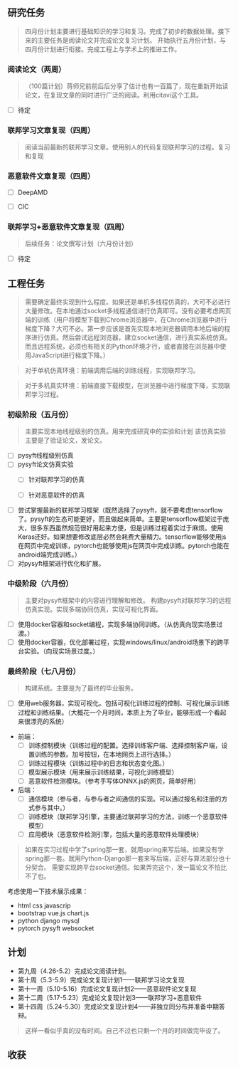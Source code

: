 ## 研究任务

> 四月份计划主要进行基础知识的学习和复习。完成了初步的数据处理。接下来的主要任务是阅读论文并完成论文复习计划。
> 开始执行五月份计划，与四月份计划进行衔接。完成工程上与学术上的推进工作。

### **阅读论文**（两周）
> （100篇计划）蒋师兄前前后后分享了估计也有一百篇了，现在重新开始读论文，在复现文章的同时进行广泛的阅读。利用citavi这个工具。


- [ ] 待定

### **联邦学习文章复现**（四周）

> 阅读当前最新的联邦学习文章。使用别人的代码复现联邦学习的过程。复习和复现



### **恶意软件文章复现**（四周）

- [ ] DeepAMD
- [ ] CIC


### **联邦学习+恶意软件文章复现**（四周）
> 后续任务：论文撰写计划（六月份计划）


- [ ] 待定


## 工程任务
> 需要确定最终实现到什么程度。如果还是单机多线程仿真的，大可不必进行大量修改。在本地通过socket多线程通信进行仿真即可。没有必要考虑网页端的训练（用户将模型下载到Chrome浏览器中，在Chrome浏览器中进行梯度下降？大可不必。第一步应该是首先实现本地浏览器调用本地后端的程序进行仿真。然后尝试远程浏览器，建立socket通信，进行真实系统仿真。而且远程系统，必须也有相关的Python环境才行，或者直接在浏览器中使用JavaScript进行梯度下降。）

> 对于单机仿真环境：前端调用后端的训练线程，实现联邦学习。

> 对于多机真实环境：前端直接下载模型，在浏览器中进行梯度下降，实现联邦学习过程。



### **初级阶段**（五月份）
> 主要实现本地线程级别的仿真。用来完成研究中的实验和计划
> 该仿真实验主要是了验证论文，发论文。


- [ ] pysyft线程级别仿真
- [ ] pysyft论文仿真实验
  - [ ] 针对联邦学习的仿真
  - [ ] 针对恶意软件的仿真


- [ ] 尝试掌握最新的联邦学习框架（既然选择了pysyft，就不要考虑tensorflow了。pysyft的生态可能更好，而且做起来简单。主要是tensorflow框架过于庞大，很多东西虽然规范很好用起来方便，但是训练过程着实过于麻烦。使用Keras还好。如果想要修改底层必然会耗费大量精力。tensorflow能够使用js在网页中完成训练，pytorch也能够使用js在网页中完成训练。pytorch也能在android端完成训练。）
- [ ] 对pysyft框架进行优化和扩展。

### **中级阶段**（六月份）
> 主要对pysyft框架中的内容进行理解和修改。
> 构建pysyft对联邦学习的远程仿真实现。实现多端协同仿真，实现可视化界面。

- [ ] 使用docker容器和socket编程，实现多端协同训练。（从仿真向现实场景过渡。）
- [ ] 使用docker容器，优化部署过程，实现windows/linux/android场景下的跨平台实验。（向现实场景过度。）

### **最终阶段**（七八月份）
> 构建系统。主要是为了最终的毕业服务。


- [ ] 使用web服务器，实现可视化。包括可视化训练过程的控制、可视化展示训练过程和训练结果。（大概花一个月时间，本质上为了毕业，能够形成一个看起来很漂亮的系统）

- 前端：
  - [ ] 训练控制模块（训练过程的配置。选择训练客户端、选择控制客户端，设置训练的参数。加号按钮，在本地网页上进行选择。）
  - [ ] 训练过程模块（训练过程中的日志和状态变化图。）
  - [ ] 模型展示模块（用来展示训练结果，可视化训练模型）
  - [ ] 恶意软件检测模块。（参考手写体ONNX.js的网页，简单好用）

- 后端：
  - [ ] 通信模块（参与者，与参与者之间通信的实现。可以通过报名和注册的方式参与其中。）
  - [ ] 训练模块（联邦学习引擎，主要通过联邦学习的方法，训练一个恶意软件模型）
  - [ ] 应用模块（恶意软件检测引擎，包括大量的恶意软件处理模块）

> 如果在实习过程中学了spring那一套，就用spring来写后端。如果没有学spring那一套。就用Python-Django那一套来写后端，正好与算法部分也十分契合。
> 需要实现跨平台socket通信。如果弄完这个，发一篇论文不怕比不了也。

考虑使用一下技术展示成果：
- html css javascrip
- bootstrap vue.js chart.js 
- python django mysql
- pytorch pysyft websocket

## 计划


* 第九周（4.26-5.2）完成论文阅读计划。
* 第十周（5.3-5.9）完成论文复现计划1——联邦学习论文复现
* 第十一周（5.10-5.16）完成论文复现计划2——恶意软件论文复现
* 第十二周（5.17-5.23）完成论文复现计划3——联邦学习+恶意软件
* 第十四周（5.24-5.30）完成论文复现计划4——非独立同分布并准备中期答辩。

> 这样一看似乎真的没有时间。自己不过也只剩一个月的时间做完毕设了。


## 收获

